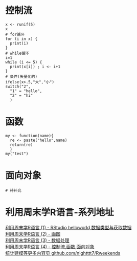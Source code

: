 # 控制流
```
x <- runif(5)
x
# for循环
for (i in x) {
  print(i)
}
# while循环
i=1
while (i <= 5) {
  print(x[i]) ; i <- i+1
}
# 条件(矢量化的)
ifelse(x>.5,"大","小")
switch("2",
  "1" = "hello",
  "2" = "hi"
  )
```

# 函数
```
my <- function(name){
  re <- paste("hello",name)
  return(re)
  }
my("test")
```

# 面向对象
```
# 待补充
```

# 利用周末学R语言-系列地址
[利用周末学R语言 (1) - RStudio,helloworld,数据类型与获取数据](http://blog.csdn.net/sqq513/article/details/79588130)  
[利用周末学R语言 (2) - 画图](http://blog.csdn.net/sqq513/article/details/79602497)  
[利用周末学R语言 (3) - 数据处理](https://blog.csdn.net/sqq513/article/details/79606339)  
[利用周末学R语言 (4) - 控制流,函数,面向对象](https://blog.csdn.net/sqq513/article/details/79736261)  
[统计建模等更多内容见 github.com/nightttt7/Rweekends](https://github.com/nightttt7/Rweekends)  

